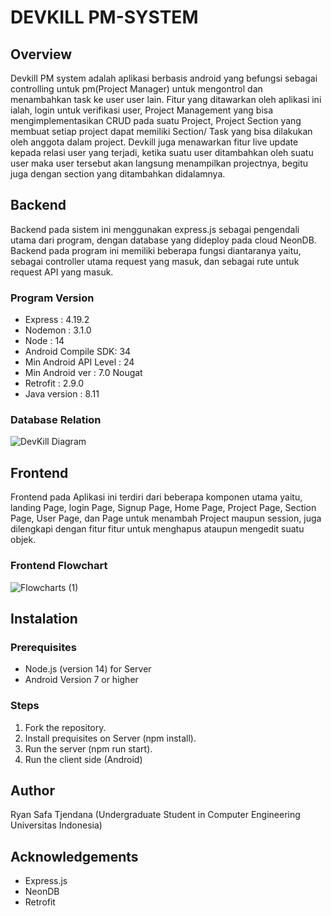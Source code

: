 # DEVKILL PM-SYSTEM

## Overview

Devkill PM system adalah aplikasi berbasis android yang befungsi sebagai controlling untuk pm(Project Manager) untuk mengontrol dan menambahkan task ke user user lain. Fitur yang ditawarkan oleh aplikasi ini ialah, login untuk verifikasi user, Project Management yang bisa mengimplementasikan CRUD pada suatu Project, Project Section yang membuat setiap project dapat memiliki Section/ Task yang bisa dilakukan oleh anggota dalam project. Devkill juga menawarkan fitur live update kepada relasi user yang terjadi, ketika suatu user ditambahkan oleh suatu user maka user tersebut akan langsung menampilkan projectnya, begitu juga dengan section yang ditambahkan didalamnya.

## Backend

Backend pada sistem ini menggunakan express.js sebagai pengendali utama dari program, dengan database yang dideploy pada cloud NeonDB. Backend pada program ini memiliki beberapa fungsi diantaranya yaitu, sebagai controller utama request yang masuk, dan sebagai rute untuk request API yang masuk.

### Program Version

- Express : 4.19.2
- Nodemon : 3.1.0
- Node : 14
- Android Compile SDK: 34
- Min Android API Level : 24
- Min Android ver : 7.0 Nougat
- Retrofit : 2.9.0
- Java version : 8.11

### Database Relation
![DevKill Diagram](https://github.com/ryansatj/Devkill-PM-System/assets/134668057/60e025ec-b387-4f2f-ae38-a24f66552bb0)


## Frontend

Frontend pada Aplikasi ini terdiri dari beberapa komponen utama yaitu, landing Page, login Page, Signup Page, Home Page, Project Page, Section Page, User Page, dan Page untuk menambah Project maupun session, juga dilengkapi dengan fitur fitur untuk menghapus ataupun mengedit suatu objek.

### Frontend Flowchart
![Flowcharts (1)](https://github.com/ryansatj/Devkill-PM-System/assets/134668057/0083ef0e-de0b-4676-b469-9dc11e0c3b00)


## Instalation

### Prerequisites

- Node.js (version 14) for Server
- Android Version 7 or higher

### Steps

1. Fork the repository.
2. Install prequisites on Server (npm install).
3. Run the server (npm run start).
4. Run the client side (Android)

## Author

Ryan Safa Tjendana (Undergraduate Student in Computer Engineering Universitas Indonesia)

## Acknowledgements
- Express.js
- NeonDB
- Retrofit
